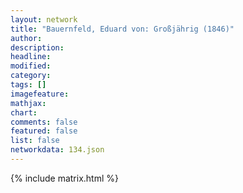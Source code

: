```yaml
---
layout: network
title: "Bauernfeld, Eduard von: Großjährig (1846)"
author:
description:
headline:
modified:
category:
tags: []
imagefeature: 
mathjax: 
chart: 
comments: false
featured: false
list: false
networkdata: 134.json
---
```

{% include matrix.html %}
